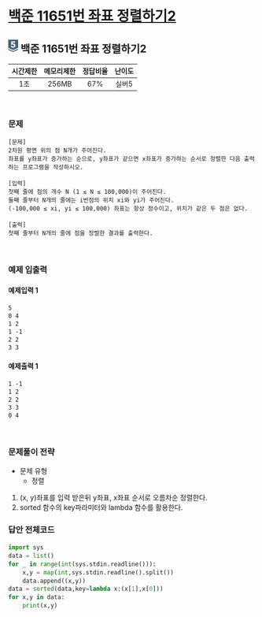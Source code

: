 
# [백준 11651번 좌표 정렬하기2](https://www.acmicpc.net/problem/11651)

## <img src="https://raw.githubusercontent.com/gudals-kim/Studyroom/0c61bf1ad9b6434ff624dbab4012654df8c92b01/codingtest/img/rank/silver_5.svg" width="20">  백준 11651번 좌표 정렬하기2


| 시간제한 | 메모리제한 | 정답비율 | 난이도 | 
|:----:|:-----:|:----:|:---:|
|  1초  | 256MB | 67%  | 실버5 |

<br>

### 문제

```
[문제]
2차원 평면 위의 점 N개가 주어진다. 
좌표를 y좌표가 증가하는 순으로, y좌표가 같으면 x좌표가 증가하는 순서로 정렬한 다음 출력하는 프로그램을 작성하시오.

[입력]
첫째 줄에 점의 개수 N (1 ≤ N ≤ 100,000)이 주어진다. 
둘째 줄부터 N개의 줄에는 i번점의 위치 xi와 yi가 주어진다. 
(-100,000 ≤ xi, yi ≤ 100,000) 좌표는 항상 정수이고, 위치가 같은 두 점은 없다.

[출력]
첫째 줄부터 N개의 줄에 점을 정렬한 결과를 출력한다.
```


<br>

### 예제 입출력

#### 예제입력 1
```
5
0 4
1 2
1 -1
2 2
3 3
```
#### 예제출력 1
```
1 -1
1 2
2 2
3 3
0 4
```

<br>

### 문제풀이 전략
- 문제 유형
  - 정렬

1. (x, y)좌표를 입력 받은뒤 y좌표, x좌표 순서로 오름차순 정렬한다.
2. sorted 함수의 key파라미터와 lambda 함수를 활용한다.

### 답안 전체코드

```py
import sys
data = list()
for _ in range(int(sys.stdin.readline())):
    x,y = map(int,sys.stdin.readline().split())
    data.append((x,y))
data = sorted(data,key=lambda x:(x[1],x[0]))
for x,y in data:
    print(x,y)
```
